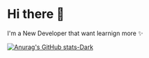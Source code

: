 # Hi there 👋
I'm a New Developer that want learnign more ✨

[![Anurag's GitHub stats-Dark](https://github-readme-stats.vercel.app/api?username=noneda&show_icons=true&theme=dark#gh-dark-mode-only)](https://github.com/anuraghazra/github-readme-stats#gh-dark-mode-only)


<!--
**noneda/noneda** is a ✨ _special_ ✨ repository because its `README.md` (this file) appears on your GitHub profile.

Here are some ideas to get you started:

- 🔭 I’m currently working on ...
- 🌱 I’m currently learning ...
- 👯 I’m looking to collaborate on ...
- 🤔 I’m looking for help with ...
- 💬 Ask me about ...
- 📫 How to reach me: ...
- 😄 Pronouns: ...
- ⚡ Fun fact: ...
-->

